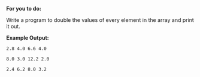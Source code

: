 **For you to do:**

Write a program to double the values of every element 
in the array and print it out.

**Example Output:**

```
2.8 4.0 6.6 4.0
```

```
8.0 3.0 12.2 2.0
```

```
2.4 6.2 8.0 3.2
```

